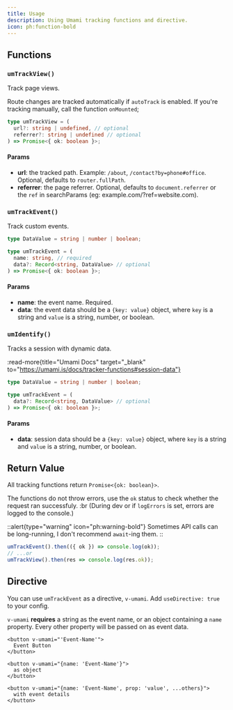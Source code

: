 ```yaml
---
title: Usage
description: Using Umami tracking functions and directive.
icon: ph:function-bold
---
```


## Functions

### `umTrackView()`

Track page views.

Route changes are tracked automatically if `autoTrack` is enabled.
If you're tracking manually, call the function `onMounted`;

```ts
type umTrackView = (
  url?: string | undefined, // optional
  referrer?: string | undefined // optional
) => Promise<{ ok: boolean }>;
```

#### Params

- **url**: the tracked path. Example: `/about`, `/contact?by=phone#office`.
  Optional, defaults to `router.fullPath`.
- **referrer**: the page referrer.
  Optional, defaults to `document.referrer` or the `ref` in searchParams (eg: example.com/?ref=website.com).

### `umTrackEvent()`

Track custom events.

```ts
type DataValue = string | number | boolean;

type umTrackEvent = (
  name: string, // required
  data?: Record<string, DataValue> // optional
) => Promise<{ ok: boolean }>;
```

#### Params

  - **name**: the event name. Required.
  - **data**: the event data should be a `{key: value}` object,
    where `key` is a string and `value` is a string, number, or boolean.

### `umIdentify()`

Tracks a session with dynamic data.

:read-more{title="Umami Docs" target="_blank" to="https://umami.is/docs/tracker-functions#session-data"}

```ts
type DataValue = string | number | boolean;

type umTrackEvent = (
  data?: Record<string, DataValue> // optional
) => Promise<{ ok: boolean }>;
```

#### Params

  - **data**: session data should be a `{key: value}` object,
  where `key` is a string and `value` is a string, number, or boolean.

## Return Value

All tracking functions return `Promise<{ok: boolean}>`.

The functions do not throw errors, use the `ok` status to check whether
the request ran successfuly. :br (During dev or if `logErrors` is set, errors
are logged to the console.)

::alert{type="warning" icon="ph:warning-bold"}
  Sometimes API calls can be long-running, I don't recommend `await`-ing them.
::

```ts
umTrackEvent().then(({ ok }) => console.log(ok));
// ...or
umTrackView().then(res => console.log(res.ok));
```

## Directive

You can use `umTrackEvent` as a directive, `v-umami`.
Add `useDirective: true` to your config.

`v-umami` **requires** a string as the event name,
or an object containing a `name` property.
Every other property will be passed on as event data.

```vue
<button v-umami="'Event-Name'">
  Event Button
</button>

<button v-umami="{name: 'Event-Name'}">
  as object
</button>

<button v-umami="{name: 'Event-Name', prop: 'value', ...others}">
  with event details
</button>
```
